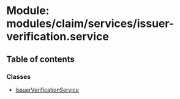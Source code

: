 # Module: modules/claim/services/issuer-verification.service

## Table of contents

### Classes

- [IssuerVerificationService](../classes/modules_claim_services_issuer_verification_service.IssuerVerificationService.md)
